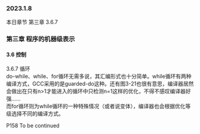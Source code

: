 ### 2023.1.8
本日章节 第三章 3.6.7

### 第三章 程序的机器级表示    
#### 3.6 控制  
3.6.7 循环  
do-while、while、for循环无需多说，其汇编形式也十分简单。while循环有两种编译方式，GCC采用的是guarded-do这种。还有图3-21也很有意思，编译器居然会做出在只有n>1才能进入的循环中只检测n=1这样的优化，不得不感叹编译器好强……  
而for循环则为while循环的一种特殊情况（或者说变体），编译器也会根据优化等级选择不同的编译方式。  

P158 To be continued